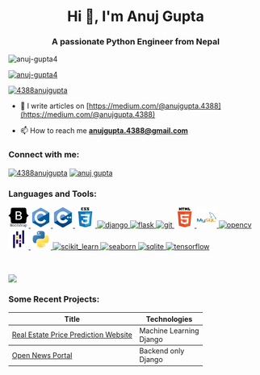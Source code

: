 <h1 align="center">Hi 👋, I'm Anuj Gupta</h1>
<h3 align="center">A passionate Python Engineer from Nepal</h3>

<p align="left"> <img src="https://komarev.com/ghpvc/?username=anuj-gupta4&label=Profile%20views&color=0e75b6&style=flat" alt="anuj-gupta4" /> </p>

<p align="left"> <a href="https://github.com/ryo-ma/github-profile-trophy"><img src="https://github-profile-trophy.vercel.app/?username=anuj-gupta4" alt="anuj-gupta4" /></a> </p>

<p align="left"> <a href="https://twitter.com/4388anujgupta" target="blank"><img src="https://img.shields.io/twitter/follow/4388anujgupta?logo=twitter&style=for-the-badge" alt="4388anujgupta" /></a> </p>

- 📝 I write articles on [https://medium.com/@anujgupta.4388](https://medium.com/@anujgupta.4388)

- 📫 How to reach me **anujgupta.4388@gmail.com**

<h3 align="left">Connect with me:</h3>
<p align="left">
<a href="https://twitter.com/4388anujgupta" target="blank"><img align="center" src="https://raw.githubusercontent.com/rahuldkjain/github-profile-readme-generator/master/src/images/icons/Social/twitter.svg" alt="4388anujgupta" height="30" width="40" /></a>
<a href="https://linkedin.com/in/anuj-gupta-831191233/" target="blank"><img align="center" src="https://raw.githubusercontent.com/rahuldkjain/github-profile-readme-generator/master/src/images/icons/Social/linked-in-alt.svg" alt="anuj gupta" height="30" width="40" /></a>
</p>

<h3 align="left">Languages and Tools:</h3>
<p align="left"> <a href="https://getbootstrap.com" target="_blank" rel="noreferrer"> <img src="https://raw.githubusercontent.com/devicons/devicon/master/icons/bootstrap/bootstrap-plain-wordmark.svg" alt="bootstrap" width="40" height="40"/> </a> <a href="https://www.cprogramming.com/" target="_blank" rel="noreferrer"> <img src="https://raw.githubusercontent.com/devicons/devicon/master/icons/c/c-original.svg" alt="c" width="40" height="40"/> </a> <a href="https://www.w3schools.com/cpp/" target="_blank" rel="noreferrer"> <img src="https://raw.githubusercontent.com/devicons/devicon/master/icons/cplusplus/cplusplus-original.svg" alt="cplusplus" width="40" height="40"/> </a> <a href="https://www.w3schools.com/css/" target="_blank" rel="noreferrer"> <img src="https://raw.githubusercontent.com/devicons/devicon/master/icons/css3/css3-original-wordmark.svg" alt="css3" width="40" height="40"/> </a> <a href="https://www.djangoproject.com/" target="_blank" rel="noreferrer"> <img src="https://cdn.worldvectorlogo.com/logos/django.svg" alt="django" width="40" height="40"/> </a> <a href="https://flask.palletsprojects.com/" target="_blank" rel="noreferrer"> <img src="https://www.vectorlogo.zone/logos/pocoo_flask/pocoo_flask-icon.svg" alt="flask" width="40" height="40"/> </a> <a href="https://git-scm.com/" target="_blank" rel="noreferrer"> <img src="https://www.vectorlogo.zone/logos/git-scm/git-scm-icon.svg" alt="git" width="40" height="40"/> </a> <a href="https://www.w3.org/html/" target="_blank" rel="noreferrer"> <img src="https://raw.githubusercontent.com/devicons/devicon/master/icons/html5/html5-original-wordmark.svg" alt="html5" width="40" height="40"/> </a> <a href="https://www.mysql.com/" target="_blank" rel="noreferrer"> <img src="https://raw.githubusercontent.com/devicons/devicon/master/icons/mysql/mysql-original-wordmark.svg" alt="mysql" width="40" height="40"/> </a> <a href="https://opencv.org/" target="_blank" rel="noreferrer"> <img src="https://www.vectorlogo.zone/logos/opencv/opencv-icon.svg" alt="opencv" width="40" height="40"/> </a> <a href="https://pandas.pydata.org/" target="_blank" rel="noreferrer"> <img src="https://raw.githubusercontent.com/devicons/devicon/2ae2a900d2f041da66e950e4d48052658d850630/icons/pandas/pandas-original.svg" alt="pandas" width="40" height="40"/> </a> <a href="https://www.python.org" target="_blank" rel="noreferrer"> <img src="https://raw.githubusercontent.com/devicons/devicon/master/icons/python/python-original.svg" alt="python" width="40" height="40"/> </a> <a href="https://scikit-learn.org/" target="_blank" rel="noreferrer"> <img src="https://upload.wikimedia.org/wikipedia/commons/0/05/Scikit_learn_logo_small.svg" alt="scikit_learn" width="40" height="40"/> </a> <a href="https://seaborn.pydata.org/" target="_blank" rel="noreferrer"> <img src="https://seaborn.pydata.org/_images/logo-mark-lightbg.svg" alt="seaborn" width="40" height="40"/> </a> <a href="https://www.sqlite.org/" target="_blank" rel="noreferrer"> <img src="https://www.vectorlogo.zone/logos/sqlite/sqlite-icon.svg" alt="sqlite" width="40" height="40"/> </a> <a href="https://www.tensorflow.org" target="_blank" rel="noreferrer"> <img src="https://www.vectorlogo.zone/logos/tensorflow/tensorflow-icon.svg" alt="tensorflow" width="40" height="40"/> </a> </p>

<!-- <br>

[![anuj-gupta4' GitHub stats](https://github-readme-stats.vercel.app/api?username=anuj-gupta4&theme=dark)](https://github.com/anuj-gupta4/anuj-gupta4&?theme=dark) -->

<br>

<p><img align="center" src="https://github-readme-streak-stats.herokuapp.com/?user=anuj-gupta4&theme=algolia" /></p>

<h3>Some Recent Projects:</h3>
<table>
<thead>
<tr>
<th>Title</th>
<th>Technologies</th>
</tr>
</thead>
  
<tbody>
<tr>
<td><a href="https://github.com/Anuj-Gupta4/RealEstateApp">Real Estate Price Prediction Website</a></td>
<td> Machine Learning</br> Django</td>
</tr>
</tbody>

<tbody>
<tr>
<td><a href="https://github.com/Anuj-Gupta4/open-news-api-backend">Open News Portal</a></td>
<td> Backend only </br> Django </td>
</tr>
</tbody>

</table>
